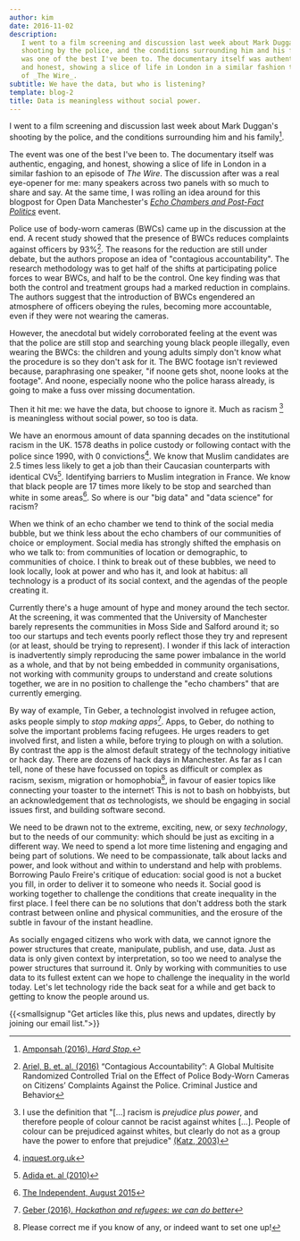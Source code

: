 ```yaml
---
author: kim
date: 2016-11-02
description:
   I went to a film screening and discussion last week about Mark Duggan's
   shooting by the police, and the conditions surrounding him and his family. The event
   was one of the best I've been to. The documentary itself was authentic, engaging,
   and honest, showing a slice of life in London in a similar fashion to an episode
   of _The Wire_.
subtitle: We have the data, but who is listening?
template: blog-2
title: Data is meaningless without social power.
---
```


I went to a film screening and discussion last week about Mark Duggan's shooting by the police, and the conditions surrounding him and his family[^1].

[^1]: [Amponsah (2016). _Hard Stop_.](https://www.theguardian.com/commentisfree/2016/jul/18/george-amponsah-the-hard-stop-2011-riots-black-british-men)

The event was one of the best I've been to. The documentary itself was authentic, engaging, and honest, showing a slice of life in London in a similar fashion to an episode of _The Wire_. The discussion after was a real eye-opener for me: many speakers across two panels with so much to share and say. At the same time, I was rolling an idea around for this blogpost for Open Data Manchester's _[Echo Chambers and Post-Fact Politics](https://www.eventbrite.co.uk/e/echo-chambers-and-post-fact-politics-how-can-we-make-evidence-and-politics-work-better-together-tickets-27755539566)_ event.

Police use of body-worn cameras (BWCs) came up in the discussion at the end. A recent study showed that the presence of BWCs reduces complaints against officers by 93%[^2]. The reasons for the reduction are still under debate, but the authors propose an idea of "contagious accountability". The research methodology was to get half of the shifts at participating police forces to wear BWCs, and half to be the control. One key finding was that both the control and treatment groups had a marked reduction in complains. The authors suggest that the introduction of BWCs engendered an atmosphere of officers obeying the rules, becoming more accountable, even if they were not wearing the cameras.

[^2]: [Ariel, B. et. al. (2016)](https://www.repository.cam.ac.uk/bitstream/handle/1810/260710/Ariel_et_al-Journal_of_Criminal_Justice_and_Behavior-AM.pdf?sequence=1) “Contagious Accountability”: A Global Multisite Randomized Controlled Trial on the Effect of Police Body-Worn Cameras on Citizens’ Complaints Against the Police. Criminal Justice and Behavior

However, the anecdotal but widely corroborated feeling at the event was that the police are still stop and searching young black people illegally, even wearing the BWCs: the children and young adults simply don't know what the procedure is so they don't ask for it. The BWC footage isn't reviewed because, paraphrasing one speaker, "if noone gets shot, noone looks at the footage". And noone, especially noone who the police harass already, is going to make a fuss over missing documentation.

Then it hit me: we have the data, but choose to ignore it. Much as racism [^3] is meaningless without social power, so too is data.

[^3]: I use the definition that "[...] racism is _prejudice plus power_, and therefore people of colour cannot be racist against whites [...]. People of colour can be prejudiced against whites, but clearly do not as a group have the power to enfore that prejudice" [(Katz, 2003)](https://books.google.co.uk/books?id=yoFHSXoofoQC&lpg=PA43&pg=PA52&redir_esc=y&hl=en#v=onepage&q&f=false)

We have an enormous amount of data spanning decades on the institutional racism in the UK. 1578 deaths in police custody or following contact with the police since 1990, with 0 convictions[^4]. We know that Muslim candidates are 2.5 times less likely to get a job than their Caucasian counterparts with identical CVs[^5]. Identifying barriers to Muslim integration in France. We know that black people are 17 times more likely to be stop and searched than white in some areas[^6]. So where is our "big data" and "data science" for racism?

[^4]: [inquest.org.uk](http://www.inquest.org.uk/statistics/deaths-in-police-custody)
[^5]: [Adida et. al (2010)](http://www.pnas.org/content/107/52/22384)
[^6]: [The Independent, August 2015](http://www.independent.co.uk/news/uk/crime/black-people-still-far-more-likely-to-be-stopped-and-searched-by-police-than-other-ethnic-groups-10444436.html)

When we think of an echo chamber we tend to think of the social media bubble, but we think less about the echo chambers of our communities of choice or employment. Social media has strongly shifted the emphasis on who we talk to: from communities of location or demographic, to communities of choice. I think to break out of these bubbles, we need to look locally, look at power and who has it, and look at habitus: all technology is a product of its social context, and the agendas of the people creating it.

Currently there's a huge amount of hype and money around the tech sector. At the screening, it was commented that the University of Manchester barely represents the communities in Moss Side and Salford around it; so too our startups and tech events poorly reflect those they try and represent (or at least, should be trying to represent). I wonder if this lack of interaction is inadvertently simply reproducing the same power imbalance in the world as a whole, and that by not being embedded in community organisations, not working with community groups to understand and create solutions together, we are in no position to challenge the "echo chambers" that are currently emerging.

By way of example, Tin Geber, a technologist involved in refugee action, asks people simply to _stop making apps_[^7]. Apps, to Geber, do nothing to solve the important problems facing refugees. He urges readers to get involved first, and listen a while, before trying to plough on with a solution. By contrast the app is the almost default strategy of the technology initiative or hack day. There are dozens of hack days in Manchester. As far as I can tell, none of these have focussed on topics as difficult or complex as racism, sexism, migration or homophobia[^8], in favour of easier topics like connecting your toaster to the internet⸮ This is not to bash on hobbyists, but an acknowledgement that _as_ technologists, we should be engaging in social issues first, and building software second.

[^7]: [Geber (2016). _Hackathon and refugees: we can do better_](https://openmigration.org/en/op-ed/hackathon-and-refugees-we-can-do-better/)
[^8]: Please correct me if you know of any, or indeed want to set one up!

We need to be drawn not to the extreme, exciting, new, or sexy _technology_, but to the needs of our community: which should be just as exciting in a different way. We need to spend a lot more time listening and engaging and being part of solutions. We need to be compassionate, talk about lacks and power, and look without and within to understand and help with problems. Borrowing Paulo Freire's critique of education: social good is not a bucket you fill, in order to deliver it to someone who needs it. Social good is working together to challenge the conditions that create inequality in the first place. I feel there can be no solutions that don't address both the stark contrast between online and physical communities, and the erosure of the subtle in favour of the instant headline.

As socially engaged citizens who work with data, we cannot ignore the power structures that create, manipulate, publish, and use, data. Just as data is only given context by interpretation, so too we need to analyse the power structures that surround it. Only by working with communities to use data to its fullest extent can we hope to challenge the inequality in the world today. Let's let technology ride the back seat for a while and get back to getting to know the people around us.

{{<smallsignup "Get articles like this, plus news and updates, directly by joining our email list.">}}
